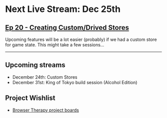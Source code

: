 # Next Live Stream: Dec 25th
## [Ep 20 - Creating Custom/Drived Stores](/blog/browser-therapy-e20)

Upcoming features will be a lot easier (probably) if we had a custom store for game state. This might take a few sessions...

---

## Upcoming streams
- December 24th: Custom Stores
- December 31st: King of Tokyo build session (Alcohol Edition)

## Project Wishlist
- [Browser Therapy project boards](https://github.com/orgs/browsertherapy/projects)
